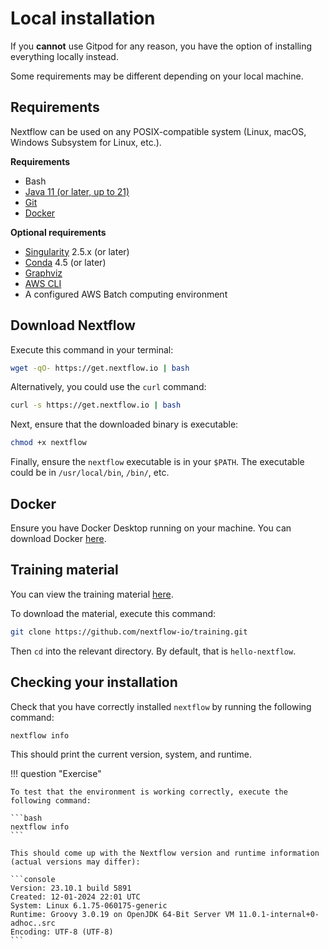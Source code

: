 # Local installation

If you **cannot** use Gitpod for any reason, you have the option of installing everything locally instead.

Some requirements may be different depending on your local machine.

## Requirements

Nextflow can be used on any POSIX-compatible system (Linux, macOS, Windows Subsystem for Linux, etc.).

**Requirements**

- Bash
- [Java 11 (or later, up to 21)](https://www.oracle.com/technetwork/java/javase/downloads/index.html)
- [Git](https://git-scm.com/)
- [Docker](https://docs.docker.com/get-docker/)

**Optional requirements**

- [Singularity](https://github.com/sylabs/singularity) 2.5.x (or later)
- [Conda](https://conda.io/) 4.5 (or later)
- [Graphviz](http://www.graphviz.org/)
- [AWS CLI](https://aws.amazon.com/cli/)
- A configured AWS Batch computing environment

## Download Nextflow

Execute this command in your terminal:

```bash
wget -qO- https://get.nextflow.io | bash
```

Alternatively, you could use the `curl` command:

```bash
curl -s https://get.nextflow.io | bash
```

Next, ensure that the downloaded binary is executable:

```bash
chmod +x nextflow
```

Finally, ensure the `nextflow` executable is in your `$PATH`. The executable could be in `/usr/local/bin`, `/bin/`, etc.

## Docker

Ensure you have Docker Desktop running on your machine. You can download Docker [here](https://docs.docker.com/get-docker/).

## Training material

You can view the training material [here](https://training.nextflow.io/).

To download the material, execute this command:

```bash
git clone https://github.com/nextflow-io/training.git
```

Then `cd` into the relevant directory. By default, that is `hello-nextflow`.

## Checking your installation

Check that you have correctly installed `nextflow` by running the following command:

```bash
nextflow info
```

This should print the current version, system, and runtime.

!!! question "Exercise"

    To test that the environment is working correctly, execute the following command:

    ```bash
    nextflow info
    ```

    This should come up with the Nextflow version and runtime information (actual versions may differ):

    ```console
    Version: 23.10.1 build 5891
    Created: 12-01-2024 22:01 UTC
    System: Linux 6.1.75-060175-generic
    Runtime: Groovy 3.0.19 on OpenJDK 64-Bit Server VM 11.0.1-internal+0-adhoc..src
    Encoding: UTF-8 (UTF-8)
    ```
